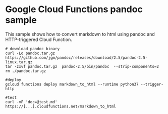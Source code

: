 # Google Cloud Functions pandoc sample

This sample shows how to convert markdown to html using pandoc and HTTP-triggered Cloud Function.

``` 
# download pandoc binary
curl -Lo pandoc.tar.gz https://github.com/jgm/pandoc/releases/download/2.5/pandoc-2.5-linux.tar.gz
tar -zxvf pandoc.tar.gz  pandoc-2.5/bin/pandoc  --strip-components=2
rm ./pandoc.tar.gz

#deploy
gcloud functions deploy markdown_to_html --runtime python37 --trigger-http

#test
curl -vF 'doc=@test.md' https://[...].cloudfunctions.net/markdown_to_html


```


